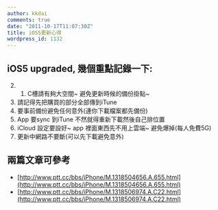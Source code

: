 ```yaml
---
author: kkdai
comments: true
date: "2011-10-17T11:07:30Z"
title: iOS5更新心得
wordpress_id: 1132
---
```


## iOS5 upgraded, 幾個重點記錄一下:      

2. 1. C槽請有夠大空間~ 避免更新時候的備份掛點~       
2. 請記得先把購買的部分全部傳到iTune       
3. 要事前備份避免任何意外(連你下載檔案都先備份)       
4. App 要sync 到iTune 不然就得重新下載然後自己排位置       
5. iCloud 設定要設好~ app 裡面東西先不用上雲端~ 避免爆掉(每人免費5G)       
6. 更新中網路不要斷(可以先下載避免意外)       

## 兩篇文章可參考       

- [http://www.ptt.cc/bbs/iPhone/M.1318504656.A.655.html](http://www.ptt.cc/bbs/iPhone/M.1318504656.A.655.html)       
- [http://www.ptt.cc/bbs/iPhone/M.1318506974.A.C22.html](http://www.ptt.cc/bbs/iPhone/M.1318506974.A.C22.html)
